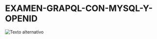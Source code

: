 # EXAMEN-GRAPQL-CON-MYSQL-Y-OPENID


![Texto alternativo](https://cdn.discordapp.com/attachments/1023730707564077096/1108216420476657735/Captura_de_pantalla_2023-05-16_162128.png)
